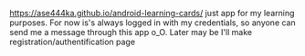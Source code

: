 https://ase444ka.github.io/android-learning-cards/ just app for my learning purposes. For now is's always logged in with my credentials, so anyone can send me a message through this app o_O. Later may be I'll make registration/authentification page
